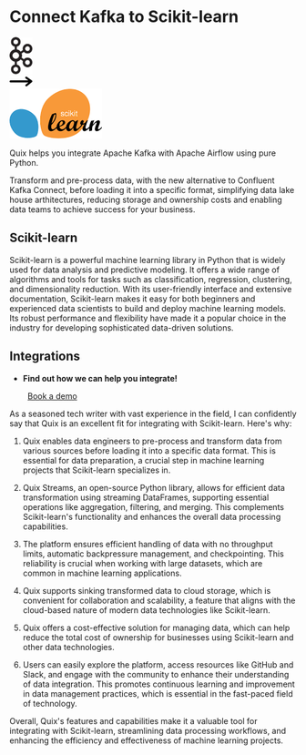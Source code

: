 # Connect Kafka to Scikit-learn

<div class="connect-images cards blog-grid-card" markdown>
<div>
<img src="../images/kafka_logo.png" width="40px" />
</div>
<div>
<img src="../images/arrow.svg" width="40px" />
</div>
<div>
<img src="./images/scikit-learn_1.jpg" />
</div>
</div>

Quix helps you integrate Apache Kafka with Apache Airflow using pure Python.

Transform and pre-process data, with the new alternative to Confluent Kafka Connect, before loading it into a specific format, simplifying data lake house arthitectures, reducing storage and ownership costs and enabling data teams to achieve success for your business.

## Scikit-learn

Scikit-learn is a powerful machine learning library in Python that is widely used for data analysis and predictive modeling. It offers a wide range of algorithms and tools for tasks such as classification, regression, clustering, and dimensionality reduction. With its user-friendly interface and extensive documentation, Scikit-learn makes it easy for both beginners and experienced data scientists to build and deploy machine learning models. Its robust performance and flexibility have made it a popular choice in the industry for developing sophisticated data-driven solutions.

## Integrations

<div class="grid cards" markdown>

- __Find out how we can help you integrate!__

    <a class="md-button md-button--primary" href="https://share.hsforms.com/1iW0TmZzKQMChk0lxd_tGiw4yjw2?__hstc=175542013.2303933fbd746c0ac86d9ccbe9bc9100.1728383268831.1729603416735.1729620918855.31&__hssc=175542013.1.1729620918855&__hsfp=2132701734" target="_blank" style="margin:.5rem;">Book a demo</a>

</div>


As a seasoned tech writer with vast experience in the field, I can confidently say that Quix is an excellent fit for integrating with Scikit-learn. Here's why:

1. Quix enables data engineers to pre-process and transform data from various sources before loading it into a specific data format. This is essential for data preparation, a crucial step in machine learning projects that Scikit-learn specializes in.

2. Quix Streams, an open-source Python library, allows for efficient data transformation using streaming DataFrames, supporting essential operations like aggregation, filtering, and merging. This complements Scikit-learn's functionality and enhances the overall data processing capabilities.

3. The platform ensures efficient handling of data with no throughput limits, automatic backpressure management, and checkpointing. This reliability is crucial when working with large datasets, which are common in machine learning applications.

4. Quix supports sinking transformed data to cloud storage, which is convenient for collaboration and scalability, a feature that aligns with the cloud-based nature of modern data technologies like Scikit-learn.

5. Quix offers a cost-effective solution for managing data, which can help reduce the total cost of ownership for businesses using Scikit-learn and other data technologies.

6. Users can easily explore the platform, access resources like GitHub and Slack, and engage with the community to enhance their understanding of data integration. This promotes continuous learning and improvement in data management practices, which is essential in the fast-paced field of technology.

Overall, Quix's features and capabilities make it a valuable tool for integrating with Scikit-learn, streamlining data processing workflows, and enhancing the efficiency and effectiveness of machine learning projects.

